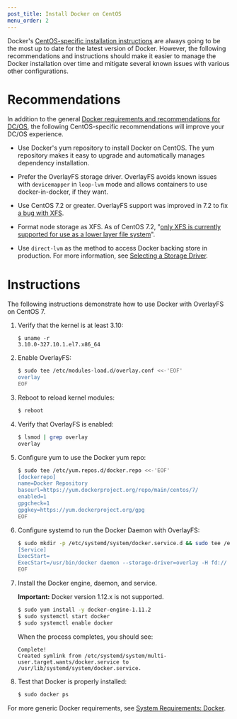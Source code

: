 ```yaml
---
post_title: Install Docker on CentOS
menu_order: 2
---
```

Docker's <a href="https://docs.docker.com/engine/installation/linux/centos/" target="_blank">CentOS-specific installation instructions</a> are always going to be the most up to date for the latest version of Docker. However, the following recommendations and instructions should make it easier to manage the Docker installation over time and mitigate several known issues with various other configurations.

# Recommendations

In addition to the general [Docker requirements and recommendations for DC/OS][1], the following CentOS-specific recommendations will improve your DC/OS experience.

* Use Docker's yum repository to install Docker on CentOS. The yum repository makes it easy to upgrade and automatically manages dependency installation.

* Prefer the OverlayFS storage driver. OverlayFS avoids known issues with `devicemapper` in `loop-lvm` mode and allows containers to use docker-in-docker, if they want.

* Use CentOS 7.2 or greater. OverlayFS support was improved in 7.2 to fix <a href="https://github.com/docker/docker/issues/10294" target="_blank">a bug with XFS</a>.

* Format node storage as XFS. As of CentOS 7.2, "<a href="https://access.redhat.com/documentation/en-US/Red_Hat_Enterprise_Linux/7/html/7.2_Release_Notes/technology-preview-file_systems.html" target="_blank">only XFS is currently supported for use as a lower layer file system</a>".

* Use `direct-lvm` as the method to access Docker backing store in production. For more information, see [Selecting a Storage Driver](https://docs.docker.com/engine/userguide/storagedriver/selectadriver/).

# Instructions

The following instructions demonstrate how to use Docker with OverlayFS on CentOS 7.

1.  Verify that the kernel is at least 3.10:

    ```
    $ uname -r
    3.10.0-327.10.1.el7.x86_64
    ```

1.  Enable OverlayFS:

    ```bash
    $ sudo tee /etc/modules-load.d/overlay.conf <<-'EOF'
    overlay
    EOF
    ```

1.  Reboot to reload kernel modules:

    ```bash
    $ reboot
    ```

1.  Verify that OverlayFS is enabled:

    ```bash
    $ lsmod | grep overlay
    overlay
    ```

1.  Configure yum to use the Docker yum repo:

    ```bash
    $ sudo tee /etc/yum.repos.d/docker.repo <<-'EOF'
    [dockerrepo]
    name=Docker Repository
    baseurl=https://yum.dockerproject.org/repo/main/centos/7/
    enabled=1
    gpgcheck=1
    gpgkey=https://yum.dockerproject.org/gpg
    EOF
    ```

1.  Configure systemd to run the Docker Daemon with OverlayFS:

    ```bash
    $ sudo mkdir -p /etc/systemd/system/docker.service.d && sudo tee /etc/systemd/system/docker.service.d/override.conf <<- 'EOF'
    [Service]
    ExecStart=
    ExecStart=/usr/bin/docker daemon --storage-driver=overlay -H fd://
    EOF
    ```

1.  Install the Docker engine, daemon, and service. 
    
    **Important:** Docker version 1.12.x is not supported.

    ```bash
    $ sudo yum install -y docker-engine-1.11.2
    $ sudo systemctl start docker
    $ sudo systemctl enable docker
    ```

    When the process completes, you should see:

    ```
    Complete!
    Created symlink from /etc/systemd/system/multi-user.target.wants/docker.service to /usr/lib/systemd/system/docker.service.
    ```

1. Test that Docker is properly installed:

    ```bash
    $ sudo docker ps
    ```

For more generic Docker requirements, see [System Requirements: Docker][1].

[1]: /docs/1.8/administration/installing/custom/system-requirements/#docker
